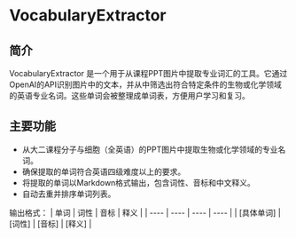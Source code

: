 # VocabularyExtractor

## 简介
VocabularyExtractor 是一个用于从课程PPT图片中提取专业词汇的工具。它通过OpenAI的API识别图片中的文本，并从中筛选出符合特定条件的生物或化学领域的英语专业名词。这些单词会被整理成单词表，方便用户学习和复习。

## 主要功能
- 从大二课程分子与细胞（全英语）的PPT图片中提取生物或化学领域的专业名词。
- 确保提取的单词符合英语四级难度以上的要求。
- 将提取的单词以Markdown格式输出，包含词性、音标和中文释义。
- 自动去重并排序单词列表。

输出格式：
| 单词 | 词性 | 音标 | 释义 |
| ---- | ---- | ---- | ---- |
| [具体单词] | [词性] | [音标] | [释义] |


